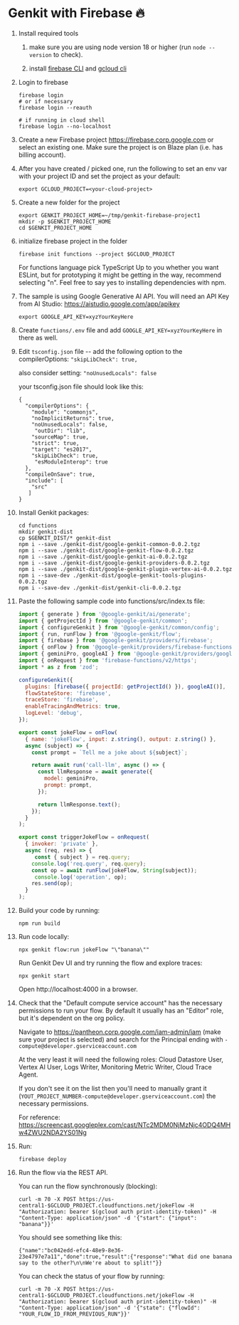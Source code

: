 
# Genkit with Firebase 🔥

1. Install required tools

    1. make sure you are using node version 18 or higher (run `node --version` to check).

    1. install [firebase CLI](https://firebase.google.com/docs/cli) and [gcloud cli](https://cloud.google.com/sdk/docs/install)

1. Login to firebase

   ```
   firebase login
   # or if necessary
   firebase login --reauth

   # if running in cloud shell
   firebase login --no-localhost 
   ```

1. Create a new Firebase project https://firebase.corp.google.com or select an existing one. Make sure the project is on Blaze plan (i.e. has billing account).

1. After you have created / picked one, run the following to set an env var with your project ID and set the project as your default:

    ```
    export GCLOUD_PROJECT=<your-cloud-project>
    ```

1. Create a new folder for the project

   ```
   export GENKIT_PROJECT_HOME=~/tmp/genkit-firebase-project1
   mkdir -p $GENKIT_PROJECT_HOME
   cd $GENKIT_PROJECT_HOME
   ```

1. initialize firebase project in the folder

    ```
    firebase init functions --project $GCLOUD_PROJECT
    ```

    For functions language pick TypeScript
    Up to you whether you want ESLint, but for prototyping it might be getting in the way, recommend selecting "n".
    Feel free to say yes to installing dependencies with npm.

1. The sample is using Google Generative AI API. You will need an API Key from AI Studio: https://aistudio.google.com/app/apikey

    ```
    export GOOGLE_API_KEY=xyzYourKeyHere
    ```

1. Create `functions/.env` file and add `GOOGLE_API_KEY=xyzYourKeyHere` in there as well.

1. Edit `tsconfig.json` file -- add the following option to the compilerOptions: `"skipLibCheck": true,`

    also consider setting: `"noUnusedLocals": false`

    your tsconfig.json file should look like this:
     ```
     {
       "compilerOptions": {
         "module": "commonjs",
         "noImplicitReturns": true,
         "noUnusedLocals": false,
          "outDir": "lib",
         "sourceMap": true,
         "strict": true,
         "target": "es2017",
         "skipLibCheck": true,
          "esModuleInterop": true
       },
       "compileOnSave": true,
       "include": [
         "src"
        ]
     }    
     ```

1. Install Genkit packages:

    ```
    cd functions
    mkdir genkit-dist
    cp $GENKIT_DIST/* genkit-dist
    npm i --save ./genkit-dist/google-genkit-common-0.0.2.tgz
    npm i --save ./genkit-dist/google-genkit-flow-0.0.2.tgz
    npm i --save ./genkit-dist/google-genkit-ai-0.0.2.tgz
    npm i --save ./genkit-dist/google-genkit-providers-0.0.2.tgz 
    npm i --save ./genkit-dist/google-genkit-plugin-vertex-ai-0.0.2.tgz
    npm i --save-dev ./genkit-dist/google-genkit-tools-plugins-0.0.2.tgz
    npm i --save-dev ./genkit-dist/genkit-cli-0.0.2.tgz
    ```

1. Paste the following sample code into functions/src/index.ts file:
     ```javascript
     import { generate } from '@google-genkit/ai/generate';
     import { getProjectId } from '@google-genkit/common';
     import { configureGenkit } from '@google-genkit/common/config';
     import { run, runFlow } from '@google-genkit/flow';
     import { firebase } from '@google-genkit/providers/firebase';
     import { onFlow } from '@google-genkit/providers/firebase-functions';
     import { geminiPro, googleAI } from '@google-genkit/providers/google-ai';
     import { onRequest } from 'firebase-functions/v2/https';
     import * as z from 'zod';

     configureGenkit({
       plugins: [firebase({ projectId: getProjectId() }), googleAI()],
       flowStateStore: 'firebase',
       traceStore: 'firebase',
       enableTracingAndMetrics: true,
       logLevel: 'debug',
     });

     export const jokeFlow = onFlow(
       { name: 'jokeFlow', input: z.string(), output: z.string() },
       async (subject) => {
         const prompt = `Tell me a joke about ${subject}`;
  
         return await run('call-llm', async () => {
           const llmResponse = await generate({
             model: geminiPro,
             prompt: prompt,
           });
  
           return llmResponse.text();
         });
       }
     );

     export const triggerJokeFlow = onRequest(
       { invoker: 'private' },
       async (req, res) => {
          const { subject } = req.query;
         console.log('req.query', req.query);
         const op = await runFlow(jokeFlow, String(subject));
          console.log('operation', op);
         res.send(op);
       }
     );
     ```

2. Build your code by running: 
    
    ```
    npm run build
    ```

3. Run code locally: 

    ```
    npx genkit flow:run jokeFlow "\"banana\""
    ```

    Run Genkit Dev UI and try running the flow and explore traces:

    ```
    npx genkit start
    ```

    Open http://localhost:4000 in a browser.

4. Check that the "Default compute service account" has the necessary permissions to run your flow. By default it usually has an "Editor" role, but it's dependent on the org policy.

    Navigate to https://pantheon.corp.google.com/iam-admin/iam (make sure your project is selected) and search for the Principal ending with `-compute@developer.gserviceaccount.com`

    At the very least it will need the following roles: Cloud Datastore User, Vertex AI User, Logs Writer, Monitoring Metric Writer, Cloud Trace Agent.

    If you don't see it on the list then you'll need to manually grant it (`YOUT_PROJECT_NUMBER-compute@developer.gserviceaccount.com`) the necessary permissions.

    For reference: https://screencast.googleplex.com/cast/NTc2MDM0NjMzNjc4ODQ4MHw4ZWU2NDA2YS01Ng

5. Run: 

    ```
    firebase deploy
    ```

6. Run the flow via the REST API.

    You can  run the flow synchronously (blocking):

    ```
    curl -m 70 -X POST https://us-central1-$GCLOUD_PROJECT.cloudfunctions.net/jokeFlow -H "Authorization: bearer $(gcloud auth print-identity-token)" -H "Content-Type: application/json" -d '{"start": {"input": "banana"}}'
    ```

    You should see something like this:
    
    ```
    {"name":"bc042edd-efc4-48e9-8e36-23e4797e7a11","done":true,"result":{"response":"What did one banana say to the other?\n\nWe're about to split!"}}
    ```

    You can check the status of your flow by running:
    ```
    curl -m 70 -X POST https://us-central1-$GCLOUD_PROJECT.cloudfunctions.net/jokeFlow -H "Authorization: bearer $(gcloud auth print-identity-token)" -H "Content-Type: application/json" -d '{"state": {"flowId": "YOUR_FLOW_ID_FROM_PREVIOUS_RUN"}}'
    ```
